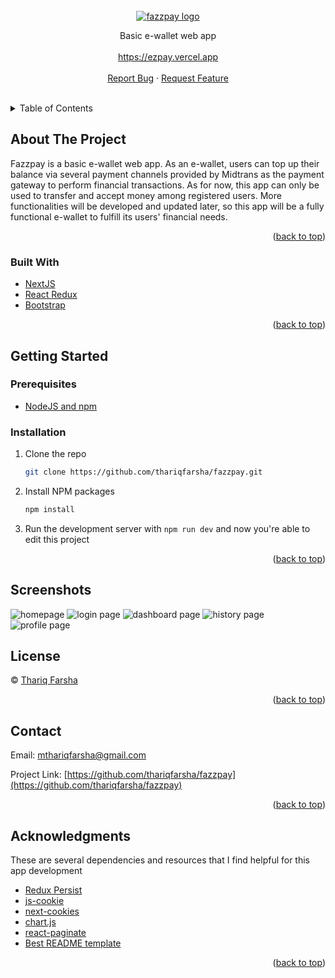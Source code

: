 <div id="top"></div>

<!-- [![Contributors][contributors-shield]][contributors-url]
[![Forks][forks-shield]][forks-url]
[![Stargazers][stars-shield]][stars-url]
[![Issues][issues-shield]][issues-url]
[![MIT License][license-shield]][license-url]
[![LinkedIn][linkedin-shield]][linkedin-url] -->

<!-- PROJECT LOGO -->
<br />
<div align="center">
  <a href="https://github.com/thariqfarsha/tickitix-mobile">
    <img src="https://res.cloudinary.com/dm8rg2aj8/image/upload/v1658055362/Fazzpay/SS/web/FazzPay_1_vh6by8.png" alt="fazzpay logo" />
  </a>

  <!-- <h2 align="center">Tickitix</h2> -->

  <p align="center">
    Basic e-wallet web app
    <br />
    <br/>
    <a href="https://ezpay.vercel.app" target="_blank">https://ezpay.vercel.app</a>
    <br />
    <br/>
    <a href="https://github.com/thariqfarsha/fazzpay/issues" target="_blank">Report Bug</a>
    ·
    <a href="https://github.com/thariqfarsha/fazzpay/issues" target="_blank">Request Feature</a>
  </p>
  <br/>
</div>

<!-- TABLE OF CONTENTS -->
<details>
  <summary>Table of Contents</summary>
  <ol>
    <li>
      <a href="#about-the-project">About The Project</a>
      <ul>
        <li><a href="#built-with">Built With</a></li>
      </ul>
    </li>
    <li>
      <a href="#getting-started">Getting Started</a>
      <ul>
        <li><a href="#prerequisites">Prerequisites</a></li>
        <li><a href="#installation">Installation</a></li>
        <li><a href="#screenshots">Screenshots</a></li>
      </ul>
    </li>
    <li><a href="#license">License</a></li>
    <li><a href="#contact">Contact</a></li>
    <li><a href="#acknowledgments">Acknowledgments</a></li>
  </ol>
</details>

<!-- ABOUT THE PROJECT -->

## About The Project

Fazzpay is a basic e-wallet web app. As an e-wallet, users can top up their balance via several payment channels provided by Midtrans as the payment gateway to perform financial transactions. As for now, this app can only be used to transfer and accept money among registered users. More functionalities will be developed and updated later, so this app will be a fully functional e-wallet to fulfill its users' financial needs.

<p align="right">(<a href="#top">back to top</a>)</p>

### Built With

- [NextJS](https://nextjs.org/)
- [React Redux](https://react-redux.js.org/)
- [Bootstrap](https://getbootstrap.com/)

<p align="right">(<a href="#top">back to top</a>)</p>

<!-- GETTING STARTED -->

## Getting Started

### Prerequisites

- [NodeJS and npm](https://nodejs.org/)

### Installation

1. Clone the repo
   ```sh
   git clone https://github.com/thariqfarsha/fazzpay.git
   ```
1. Install NPM packages
   ```sh
   npm install
   ```
1. Run the development server with `npm run dev` and now you're able to edit this project

<p align="right">(<a href="#top">back to top</a>)</p>

<!-- SCREENSHOTS -->

## Screenshots

![homepage](https://res.cloudinary.com/dm8rg2aj8/image/upload/v1658046494/Fazzpay/SS/web/fazzpay-home_p3wumr.png)
![login page](https://res.cloudinary.com/dm8rg2aj8/image/upload/v1658046494/Fazzpay/SS/web/fazzpay-login_izzaid.png)
![dashboard page](https://res.cloudinary.com/dm8rg2aj8/image/upload/v1658046494/Fazzpay/SS/web/fazzpay-dashboard_c45ztm.png)
![history page](https://res.cloudinary.com/dm8rg2aj8/image/upload/v1658046494/Fazzpay/SS/web/fazzpay-history-notif_he35io.png)
![profile page](https://res.cloudinary.com/dm8rg2aj8/image/upload/v1658046494/Fazzpay/SS/web/fazzpay-profile_yzzyig.png)

<!-- LICENSE -->

## License

© [Thariq Farsha](https://github.com/thariqfarsha/)

<p align="right">(<a href="#top">back to top</a>)</p>

<!-- CONTACT -->

## Contact

Email: mthariqfarsha@gmail.com

Project Link: [https://github.com/thariqfarsha/fazzpay](https://github.com/thariqfarsha/fazzpay)

<p align="right">(<a href="#top">back to top</a>)</p>

<!-- ACKNOWLEDGMENTS -->

## Acknowledgments

These are several dependencies and resources that I find helpful for this app development

- [Redux Persist](https://github.com/rt2zz/redux-persist)
- [js-cookie](https://github.com/js-cookie/js-cookie)
- [next-cookies](https://github.com/matthewmueller/next-cookies)
- [chart.js](https://www.chartjs.org/)
- [react-paginate](https://github.com/AdeleD/react-paginate)
- [Best README template](https://github.com/othneildrew/Best-README-Template)

<p align="right">(<a href="#top">back to top</a>)</p>

<!-- MARKDOWN LINKS & IMAGES -->
<!-- https://www.markdownguide.org/basic-syntax/#reference-style-links -->

[contributors-shield]: https://img.shields.io/github/contributors/othneildrew/Best-README-Template.svg?style=for-the-badge
[contributors-url]: https://github.com/othneildrew/Best-README-Template/graphs/contributors
[forks-shield]: https://img.shields.io/github/forks/othneildrew/Best-README-Template.svg?style=for-the-badge
[forks-url]: https://github.com/othneildrew/Best-README-Template/network/members
[stars-shield]: https://img.shields.io/github/stars/othneildrew/Best-README-Template.svg?style=for-the-badge
[stars-url]: https://github.com/othneildrew/Best-README-Template/stargazers
[issues-shield]: https://img.shields.io/github/issues/othneildrew/Best-README-Template.svg?style=for-the-badge
[issues-url]: https://github.com/othneildrew/Best-README-Template/issues
[license-shield]: https://img.shields.io/github/license/othneildrew/Best-README-Template.svg?style=for-the-badge
[license-url]: https://github.com/othneildrew/Best-README-Template/blob/master/LICENSE.txt
[linkedin-shield]: https://img.shields.io/badge/-LinkedIn-black.svg?style=for-the-badge&logo=linkedin&colorB=555
[linkedin-url]: https://linkedin.com/in/othneildrew
[product-screenshot]: images/screenshot.png
